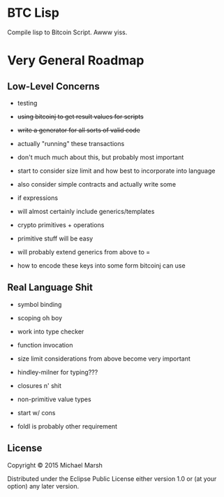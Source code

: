 # BTC Lisp

Compile lisp to Bitcoin Script. Awww yiss.

# Very General Roadmap

## Low-Level Concerns

* testing
 * ~~using bitcoinj to get result values for scripts~~
 * ~~write a generator for all sorts of valid code~~
 
* actually "running" these transactions
 * don't much much about this, but probably most important
 * start to consider size limit and how best to incorporate into language
 * also consider simple contracts and actually write some

* if expressions
 * will almost certainly include generics/templates

* crypto primitives + operations
 * primitive stuff will be easy
 * will probably extend generics from above to =
 * how to encode these keys into some form bitcoinj can use

## Real Language Shit

* symbol binding
 * scoping oh boy
 * work into type checker

* function invocation 
 * size limit considerations from above become very important
 * hindley-milner for typing???
 * closures n' shit

* non-primitive value types
 * start w/ cons
 * foldl is probably other requirement

## License

Copyright © 2015 Michael Marsh

Distributed under the Eclipse Public License either version 1.0 or (at
your option) any later version.
